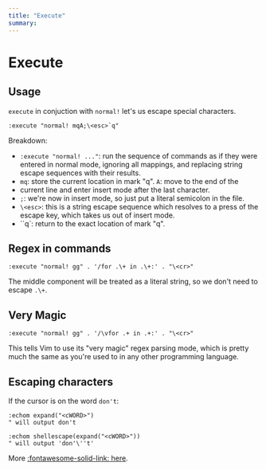 ```yaml
---
title: "Execute"
summary:
---
```


Execute
===

Usage
---

`execute` in conjuction with `normal!` let's us escape special characters.

```
:execute "normal! mqA;\<esc>`q"
```

Breakdown:

- `:execute "normal! ..."`: run the sequence of commands as if they were
entered in normal mode, ignoring all mappings, and replacing string escape
sequences with their results.
- `mq`: store the current location in mark "q".  `A`: move to the end of the
- current line and enter insert mode after the last
character.
- `;`: we're now in insert mode, so just put a literal semicolon in the file.
- `\<esc>`: this is a string escape sequence which resolves to a press of the
escape key, which takes us out of insert mode.
- ``q`: return to the exact location of mark "q".

Regex in commands
---

```
:execute "normal! gg" . '/for .\+ in .\+:' . "\<cr>"
```

The middle component will be treated as a literal string, so we don't need to
escape `.\+`.

Very Magic
---

```
:execute "normal! gg" . '/\vfor .+ in .+:' . "\<cr>"
```

This tells Vim to use its "very magic" regex parsing mode, which is pretty much
the same as you're used to in any other programming language.

Escaping characters
---

If the cursor is on the word `don't`:

```
:echom expand("<cWORD>")
" will output don't
```

```
:echom shellescape(expand("<cWORD>"))
" will output 'don'\''t'
```

More [:fontawesome-solid-link:
here](https://learnvimscriptthehardway.stevelosh.com/chapters/32.html).
